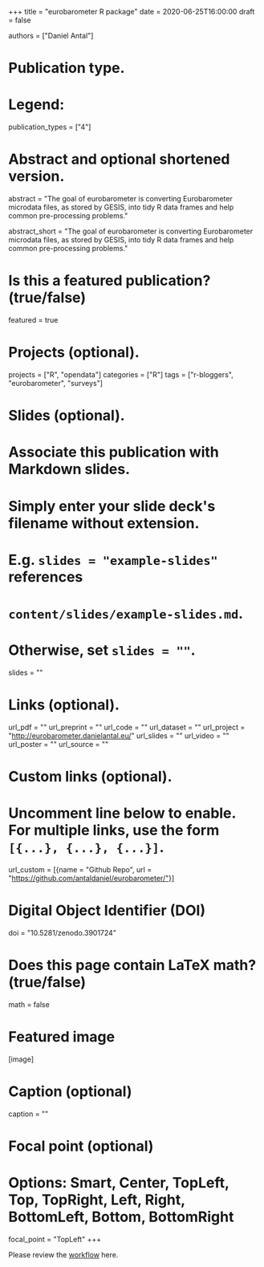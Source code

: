 +++
title = "eurobarometer R package"
date = 2020-06-25T16:00:00
draft = false

authors = ["Daniel Antal"]

# Publication type.
# Legend:

publication_types = ["4"]

# Abstract and optional shortened version.
abstract = "The goal of eurobarometer is converting Eurobarometer microdata files, as stored by GESIS, into tidy R data frames and help common pre-processing problems."

abstract_short = "The goal of eurobarometer is converting Eurobarometer microdata files, as stored by GESIS, into tidy R data frames and help common pre-processing problems."

# Is this a featured publication? (true/false)
featured = true

# Projects (optional).
projects = ["R", "opendata"]
categories = ["R"]
tags = ["r-bloggers", "eurobarometer", "surveys"]

# Slides (optional).
#   Associate this publication with Markdown slides.
#   Simply enter your slide deck's filename without extension.
#   E.g. `slides = "example-slides"` references 
#   `content/slides/example-slides.md`.
#   Otherwise, set `slides = ""`.
slides = ""

# Links (optional).
url_pdf = ""
url_preprint = ""
url_code = ""
url_dataset = ""
url_project = "http://eurobarometer.danielantal.eu/"
url_slides = ""
url_video = ""
url_poster = ""
url_source = ""

# Custom links (optional).
#   Uncomment line below to enable. For multiple links, use the form `[{...}, {...}, {...}]`.
url_custom = [{name = "Github Repo", url = "https://github.com/antaldaniel/eurobarometer/"}]

# Digital Object Identifier (DOI)
doi = "10.5281/zenodo.3901724"

# Does this page contain LaTeX math? (true/false)
math = false

# Featured image
[image]
  # Caption (optional)
  caption = ""

  # Focal point (optional)
  # Options: Smart, Center, TopLeft, Top, TopRight, Left, Right, BottomLeft, Bottom, BottomRight
  focal_point = "TopLeft"
+++

Please review the [workflow](http://eurobarometer.danielantal.eu/articles/workflow.html) here.
